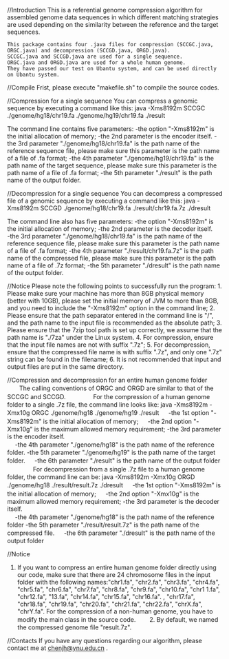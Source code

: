 //Introduction
    This is a referential genome compression algorithm for assembled genome data sequences in which different matching strategies are used depending on the similarity between the reference and the target sequences.

    This package contains four .java files for compression (SCCGC.java, ORGC.java) and decompression (SCCGD.java, ORGD.java).
    SCCGC.java and SCCGD.java are used for a single sequence.
    ORGC.java and ORGD.java are used for a whole human genome.
    They have passed our test on Ubantu system, and can be used directly on Ubantu system.

//Compile
    Frist, please execute "makefile.sh" to compile the source codes.

//Compression for a single sequence
   You can compress a genomic sequence by executing a command like this:
java -Xms8192m SCCGC ./genome/hg18/chr19.fa ./genome/hg19/chr19.fa ./result

   The command line contains five parameters: 
   -the option "-Xms8192m" is the initial allocation of memory;
   -the 2nd parameter is the encoder itself.
   -the 3rd parameter "./genome/hg18/chr19.fa" is the path name of the reference sequence file, please make sure this parameter is the path name of a file of .fa format;
   -the 4th parameter "./genome/hg19/chr19.fa" is the path name of the target sequence, please make sure this parameter is the path name of a file of .fa format;
   -the 5th parameter "./result" is the path name of the output folder.

//Decompression for a single sequence
    You can decompress a compressed file of a genomic sequence by executing a command like this: 
java -Xms8192m SCCGD ./genome/hg18/chr19.fa ./result/chr19.fa.7z ./dresult
   
   The command line also has five parameters: 
   -the option "-Xms8192m" is the initial allocation of memory;
   -the 2nd parameter is the decoder itself.   
   -the 3rd parameter "./genome/hg18/chr19.fa" is the path name of the reference sequence file, please make sure this parameter is the path name of a file of .fa format;
   -the 4th parameter "./result/chr19.fa.7z" is the path name of the compressed file, please make sure this parameter is the path name of a file of .7z format;
   -the 5th parameter "./dresult" is the path name of the output folder.

//Notice
Please note the following points to successfully run the program:
	1. Please make sure your machine has more than 8GB physical memory (better with 10GB), please set the initial memory of JVM to more than 8GB, and you need to include the "-Xms8192m" option in the command line; 
	2. Please ensure that the path separator entered in the command line is "/", and the path name to the input file is recommended as the absolute path;
	3. Please ensure that the 7zip tool path is set up correctly, we assume that the path name is "./7za" under the Linux system. 
	4. For compression, ensure that the input file names are not with suffix ".7z";
	5. For decompression, ensure that the compressed file name is with suffix ".7z", and only one ".7z" string can be found in the filename;
	6. It is not recommended that input and output files are put in the same directory.

//Compression and decompression for an entire human genome folder
　　The calling conventions of ORGC and ORGD are similar to that of the SCCGC and SCCGD. 
　　
　　For the compression of a human genome folder to a single .7z file, the command line looks like:
java -Xms8192m -Xmx10g ORGC ./genome/hg18 ./genome/hg19 ./result
　  -the 1st option "-Xms8192m" is the initial allocation of memory;
　  -the 2nd option "-Xmx10g" is the maximum allowed memory requirement;
    -the 3rd parameter is the encoder itself.  
　  -the 4th parameter "./genome/hg18" is the path name of the reference folder.
    -the 5th parameter "./genome/hg19" is the path name of the target folder.
　  -the 6th parameter "./result" is the path name of the output folder
　　
　　For decompression from a single .7z file to a human genome folder, the command line can be: 
java -Xms8192m -Xmx10g ORGD ./genome/hg18 ./result/result.7z ./dresult
　  -the 1st option "-Xms8192m" is the initial allocation of memory;
　  -the 2nd option "-Xmx10g" is the maximum allowed memory requirement;
    -the 3rd parameter is the decoder itself.  
　  -the 4th parameter "./genome/hg18” is the path name of the reference folder
    -the 5th parameter "./result/result.7z" is the path name of the compressed file.
　  -the 6th parameter "./dresult" is the path name of the output folder

//Notice
1. If you want to compress an entire human genome folder directly using our code, make sure that there are 24 chromosome files in the input folder with the following names:"chr1.fa", "chr2.fa", "chr3.fa", "chr4.fa", "chr5.fa", "chr6.fa", "chr7.fa", "chr8.fa", "chr9.fa", "chr10.fa", "chr1 1.fa", "chr12.fa", "13.fa", "chr14.fa", "chr15.fa", "chr16.fa". , "chr17.fa", "chr18.fa", "chr19.fa", "chr20.fa", "chr21.fa", "chr22.fa", "chrX.fa", "chrY.fa". For the compression of a non-human genome, you have to modify the main class in the source code.
　　2. By default, we named the compressed genome file "result.7z".

//Contacts
    If you have any questions regarding our algorithm, please contact me at chenjh@ynu.edu.cn  .
